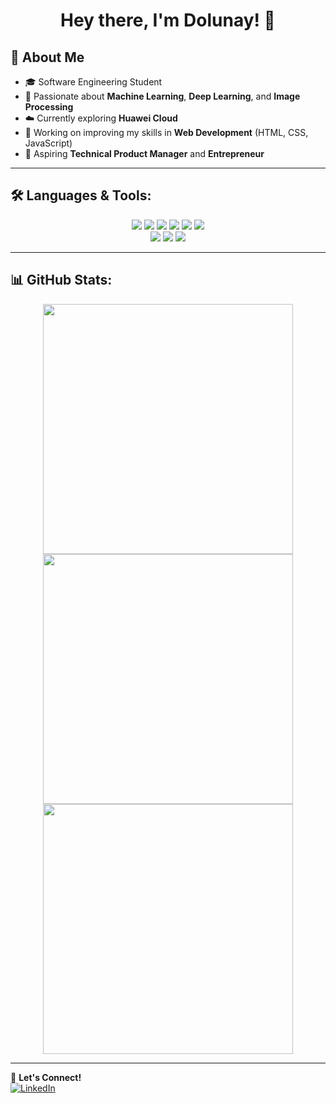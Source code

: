 <h1 align="center">Hey there, I'm Dolunay! 🌙</h1>

## 🚀 About Me
- 🎓 Software Engineering Student
- 🔭 Passionate about **Machine Learning**, **Deep Learning**, and **Image Processing**
- ☁️ Currently exploring **Huawei Cloud**
- 🌱 Working on improving my skills in **Web Development** (HTML, CSS, JavaScript)
- 🎯 Aspiring **Technical Product Manager** and **Entrepreneur**
---

## 🛠 Languages & Tools:
<p align="center">
  <img src="https://img.shields.io/badge/C++-00599C?style=for-the-badge&logo=c%2B%2B&logoColor=white"/>
  <img src="https://img.shields.io/badge/Python-3776AB?style=for-the-badge&logo=python&logoColor=white"/>
  <img src="https://img.shields.io/badge/HTML5-E34F26?style=for-the-badge&logo=html5&logoColor=white"/>
  <img src="https://img.shields.io/badge/CSS3-1572B6?style=for-the-badge&logo=css3&logoColor=white"/>
  <img src="https://img.shields.io/badge/JavaScript-F7DF1E?style=for-the-badge&logo=javascript&logoColor=black"/>
  <img src="https://img.shields.io/badge/SQL-CC2927?style=for-the-badge&logo=microsoftsqlserver&logoColor=white"/>
  <br>
  <img src="https://img.shields.io/badge/Git-F05032?style=for-the-badge&logo=git&logoColor=white"/>
  <img src="https://img.shields.io/badge/GitHub-181717?style=for-the-badge&logo=github&logoColor=white"/>
  <img src="https://img.shields.io/badge/VS%20Code-007ACC?style=for-the-badge&logo=visualstudiocode&logoColor=white"/>
</p>

---

## 📊 GitHub Stats:
<p align="center">
  <img src="https://github-readme-stats.vercel.app/api?username=dolunayc&show_icons=true&theme=radical" width="400"/>
  <img src="https://github-readme-stats.vercel.app/api/top-langs/?username=dolunayc&layout=compact&theme=radical" width="400"/>
  <br>
  <img src="https://streak-stats.demolab.com?user=dolunayc&theme=dark&hide_border=true" width="400"/>
</p>

---

🌟 **Let's Connect!**  
[![LinkedIn](https://img.shields.io/badge/LinkedIn-0A66C2?style=for-the-badge&logo=linkedin&logoColor=white)](https://www.linkedin.com/in/dolunaycimen/)  
